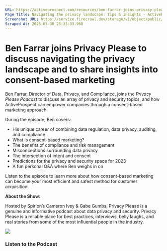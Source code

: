 ```yaml
---
URL: https://activeprospect.com/resources/ben-farrar-joins-privacy-please/?utm_medium=Email&utm_source=Website&utm_campaign=AP-Email-InsideCBM-Mar
Page Title: Navigating the privacy landscape: Tips & insights - ActiveProspect
Screenshot URL: https://service.firecrawl.dev/storage/v1/object/public/media/screenshot-6af64a0d-d759-4ab3-903d-65a9594d6db3.png
Scraped At: 2025-05-30 23:33:33.968
---
```

# Ben Farrar joins Privacy Please to discuss navigating the privacy landscape and to share insights into consent-based marketing

Ben Farrar, Director of Data, Privacy, and Compliance, joins the _Privacy Please Podcast_ to discuss an array of privacy and security topics, and how ActiveProspect can empower companies through a consent-based marketing approach.

During the episode, Ben covers:

- His unique career of combining data regulation, data privacy, auditing, and compliance
- What is consent-based marketing?
- The benefits of compliance and risk management
- Misconceptions surrounding data privacy
- The intersection of intent and consent
- Predictions for the privacy and security space for 2023
- A fun personal Q&A where Ben weighs in on

Listen to the episode to learn more about how consent-based marketing can become your most efficient and safest method for customer acquisition.

**About the Show:**

Hosted by Spirion’s Cameron Ivey & Gabe Gumbs, Privacy Please is a genuine and informative podcast about data privacy and security. Privacy Please is a reliable place for best practices, interviews, belly laughs, and real stories from some of the most influential people in the industry.

![](https://activeprospect.com/wp-content/uploads/2023/10/Podcast_BenFarrar2.png)

### Listen to the Podcast

